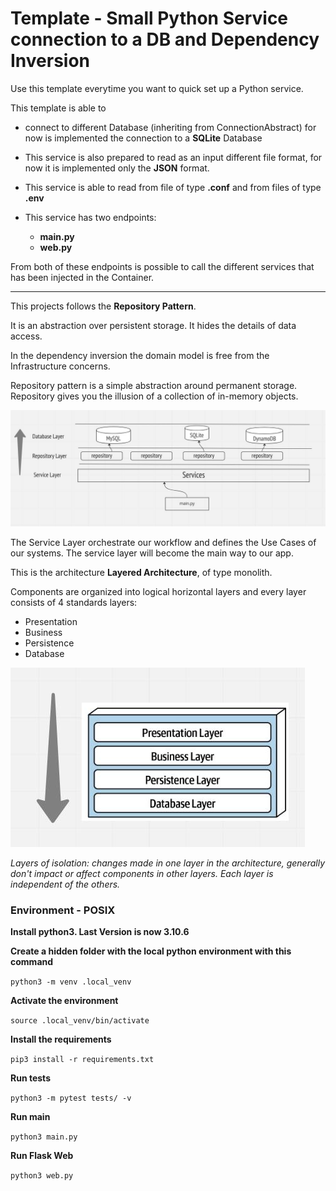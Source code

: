 # Template - Small Python Service connection to a DB and Dependency Inversion



Use this template everytime you want to quick set up a Python service.

This template is able to 
- connect to different Database (inheriting from ConnectionAbstract) 
for now is implemented the connection to a **SQLite** Database

- This service is also prepared to read as an input different file format, 
for now it is implemented only the **JSON** format.

- This service is able to read from file of type **.conf** and from files of type **.env**

- This service has two endpoints:
    - **main.py**
    - **web.py**

From both of these endpoints is possible to call the different services that
has been injected in the Container.

------------------

This projects follows the **Repository Pattern**.

It is an abstraction over persistent storage. It hides the details of data access.


In the dependency inversion the domain model is free from the Infrastructure concerns.

Repository pattern is a simple abstraction
around permanent storage. Repository gives you the illusion of a collection of in-memory objects.

![RepositoryPattern.jpg](static%2FRepositoryPattern.jpg)

The Service Layer orchestrate our workflow and defines the Use Cases of our systems.
The service layer will become the main way to our app.

This is the architecture **Layered Architecture**, of type monolith.

Components are organized into logical horizontal layers and every layer consists of 4 standards layers:

* Presentation
* Business
* Persistence
* Database

![Layers.jpg](static%2FLayers.jpg)

_Layers of isolation: changes made in one layer in the architecture, generally don't impact
or affect components in other layers.
Each layer is independent of the others._



### Environment - POSIX
**Install python3. Last Version is now 3.10.6**

**Create a hidden folder with the local python environment with this command**

`python3 -m venv .local_venv`


**Activate the environment**

`source .local_venv/bin/activate`

**Install the requirements**

`pip3 install -r requirements.txt`

**Run tests**

`python3 -m pytest tests/ -v`

**Run main**

`python3 main.py`


**Run Flask Web**

`python3 web.py`